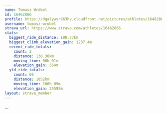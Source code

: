 ```yaml
---
name: Tomasz Wróbel
id: 16462866
profile: https://dgalywyr863hv.cloudfront.net/pictures/athletes/16462866/10169785/1/large.jpg
username: tomasz-wrobel
strava_url: https://www.strava.com/athletes/16462866
stats:
  biggest_ride_distance: 190.77km
  biggest_climb_elevation_gain: 1237.4m
  recent_ride_totals:
    count: 2
    distance: 138.38km
    moving_time: 06h 01m
    elevation_gain: 564m
  ytd_ride_totals:
    count: 66
    distance: 1852km
    moving_time: 106h 09m
    elevation_gain: 25592m
layout: strava_member
--- 
```

...
